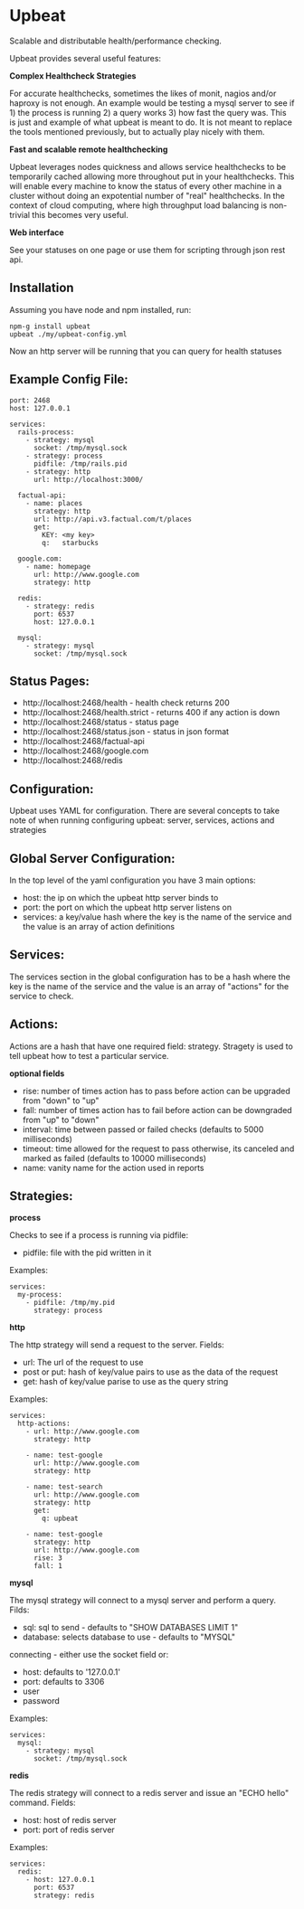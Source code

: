 Upbeat
=======

Scalable and distributable health/performance checking.

Upbeat provides several useful features:

**Complex Healthcheck Strategies**

For accurate healthchecks, sometimes the likes of monit, nagios and/or haproxy is not enough.  An example
would be testing a mysql server to see if 1) the process is running 2) a query works 3) how fast the query was.
This is just and example of what upbeat is meant to do.  It is not meant to replace the tools mentioned previously, 
but to actually play nicely with them.

**Fast and scalable remote healthchecking**

Upbeat leverages nodes quickness and allows service healthchecks to be temporarily cached allowing more throughout put 
in your healthchecks.  This will enable every machine to know the status of every other machine in a cluster without doing
an expotential number of "real" healthchecks.  In the context of cloud computing, where high throughput load balancing is 
non-trivial this becomes very useful.

**Web interface**

See your statuses on one page or use them for scripting through json rest api.

Installation
------------

Assuming you have node and npm installed, run:

    npm-g install upbeat
    upbeat ./my/upbeat-config.yml

Now an http server will be running that you can query for health statuses

Example Config File:
--------------------

    port: 2468
    host: 127.0.0.1

    services:
      rails-process:
        - strategy: mysql
          socket: /tmp/mysql.sock
        - strategy: process
          pidfile: /tmp/rails.pid
        - strategy: http
          url: http://localhost:3000/

      factual-api:
        - name: places
          strategy: http
          url: http://api.v3.factual.com/t/places
          get:
            KEY: <my key>
            q:   starbucks 

      google.com:
        - name: homepage
          url: http://www.google.com
          strategy: http

      redis:
        - strategy: redis
          port: 6537
          host: 127.0.0.1

      mysql:
        - strategy: mysql
          socket: /tmp/mysql.sock

Status Pages:
-------------

  * http://localhost:2468/health - health check returns 200 
  * http://localhost:2468/health.strict - returns 400 if any action is down
  * http://localhost:2468/status - status page
  * http://localhost:2468/status.json - status in json format
  * http://localhost:2468/factual-api
  * http://localhost:2468/google.com
  * http://localhost:2468/redis

Configuration:
--------------

Upbeat uses YAML for configuration.  There are several concepts to take note of when 
running configuring upbeat: server, services, actions and strategies

Global Server Configuration:
----------------------------

In the top level of the yaml configuration you have 3 main options:

  * host: the ip on which the upbeat http server binds to
  * port: the port on which the upbeat http server listens on
  * services: a key/value hash where the key is the name of the service and the value is an array of action definitions

Services:
---------

The services section in the global configuration has to be a hash where the key is 
the name of the service and the value is an array of "actions" for the service to check.

Actions:
--------

Actions are a hash that have one required field: strategy. Stragety is used to tell upbeat
how to test a particular service.  

**optional fields**
  
  * rise: number of times action has to pass before action can be upgraded from "down" to "up"
  * fall: number of times action has to fail before action can be downgraded from "up" to "down"
  * interval: time between passed or failed checks (defaults to 5000 milliseconds) 
  * timeout: time allowed for the request to pass otherwise, its canceled and marked as failed (defaults to 10000 milliseconds)
  * name: vanity name for the action used in reports

Strategies:
-----------

**process**

Checks to see if a process is running via pidfile:

  * pidfile: file with the pid written in it

Examples:
    
    services:
      my-process:
        - pidfile: /tmp/my.pid
          strategy: process

**http**

The http strategy will send a request to the server. Fields:

  * url: The url of the request to use
  * post or put: hash of key/value pairs to use as the data of the request
  * get: hash of key/value parise to use as the query string

Examples:

    services:
      http-actions:
        - url: http://www.google.com
          strategy: http

        - name: test-google
          url: http://www.google.com
          strategy: http

        - name: test-search
          url: http://www.google.com
          strategy: http
          get:
            q: upbeat

        - name: test-google
          strategy: http
          url: http://www.google.com
          rise: 3
          fall: 1

**mysql**

The mysql strategy will connect to a mysql server and perform a query. Filds:

  * sql: sql to send - defaults to "SHOW DATABASES LIMIT 1"
  * database: selects database to use - defaults to "MYSQL"

connecting - either use the socket field or:

  * host: defaults to '127.0.0.1'
  * port: defaults to 3306
  * user
  * password
 
Examples:
  
    services:
      mysql:
        - strategy: mysql
          socket: /tmp/mysql.sock

**redis**

The redis strategy will connect to a redis server and issue an "ECHO hello" command. Fields:

  * host: host of redis server
  * port: port of redis server
 
Examples:
  
    services:
      redis:
        - host: 127.0.0.1
          port: 6537
          strategy: redis
